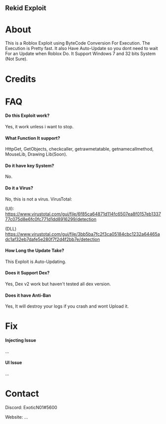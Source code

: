 ## Rekid Exploit

# About
This is a Roblox Exploit using ByteCode Conversion For Execution. 
The Execution is Pretty fast. 
It also Have Auto-Update so you dont need to wait For an Update when Roblox Do.
It Support Windows 7 and 32 bits System (Not Sure).

# Credits

# FAQ
#### Do this Exploit work?
Yes, it work unless i want to stop.
#### What Function It support?
HttpGet, GetObjects, checkcaller, getrawmetatable, getnamecallmethod, MouseLib, Drawing Lib(Soon).
#### Do it have key System?
No.
#### Do it a Virus?
No, this is not a virus.
VirusTotal:

(UI): https://www.virustotal.com/gui/file/6f85ca64871d114fc6507ea8f0157eb133777c075d8e6fc0fc771d1dd8916299/detection

(DLL) https://www.virustotal.com/gui/file/3bb5ba7fc2f3ca05184cbc1232a64465adc1af32eb7dafe5e280f7f2d4f2bb7e/detection
#### How Long the Update Take?
This Exploit is Auto-Updating. 
#### Does it Support Dex?
Yes, Dex v2 work but haven't tested all dex version.
#### Does it have Anti-Ban
Yes, It will destroy your logs if you crash and wont Upload it.

# Fix
#### Injecting Issue
...
#### UI Issue
...

# Contact
Discord: ExoticN01#5600

Website: ...
